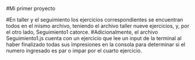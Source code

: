 #Mi primer proyecto

#En taller y el seguimiento los ejercicios correspondientes se encuentran todos en el mismo archivo, teniendo el archivo taller nueve ejercicios, y, por el otro lado, Seguimiento1 catorce. 
#Adicionalmente, el archivo Seguimiento1.js cuenta con un ejercicio que lee un input de la terminal al haber finalizado todas sus impresiones en la consola para determinar si el numero ingresado es par o impar por el cuarto ejercicio.